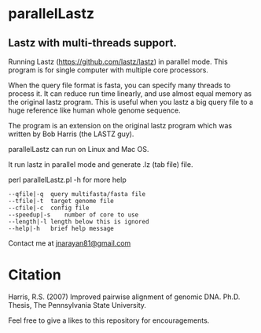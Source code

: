 # parallelLastz
## Lastz with multi-threads support.

Running Lastz (https://github.com/lastz/lastz) in parallel mode. This program is for single computer with multiple core processors.

When the query file format is fasta, you can specify many threads to process it. It can reduce run time linearly, and use almost equal memory as the original lastz program. This is useful when you lastz a big query file to a huge reference like human whole genome sequence.

The program is an extension on the original lastz program which was written by Bob Harris (the LASTZ guy).

parallelLastz can run on Linux and Mac OS.

It run lastz in parallel mode and generate <chr>.lz (tab file) file.

perl parallelLastz.pl -h for more help

```
--qfile|-q	query multifasta/fasta file
--tfile|-t	target genome file
--cfile|-c	config file
--speedup|-s	number of core to use
--length|-l	length below this is ignored
--help|-h	brief help message
```

Contact me at jnarayan81@gmail.com

# Citation
Harris, R.S. (2007) Improved pairwise alignment of genomic DNA. Ph.D. Thesis, The Pennsylvania State University.

Feel free to give a likes to this repository for encouragements. 
